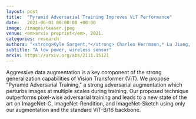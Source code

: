 ```yaml
---
layout: post
title:  "Pyramid Adversarial Training Improves ViT Performance"
date:   2021-06-01 00:00:00 +00:00
image: /images/teaser.jpeg
venue: <em>arxiv preprint</em>, 2021.
categories: research
authors: "<strong>Kyle Sargent,*</strong> Charles Herrmann,* Lu Jiang, Ramin Zabih, Huiwen Chang, Ce Liu, Dilip Krishnan, Deqing Sun (*equal contribution)"
subtitle: "A low power, wireless sensor"
arxiv: https://arxiv.org/abs/2111.15121
---
```

Aggressive data augmentation is a key component of the strong generalization capabilities of Vision Transformer (ViT). We propose "Pyramid Adversarial Training," a strong adversarial augmentation which perturbs images at multiple scales during training. Our proposed technique outperforms pixel-wise adversarial training and leads to a new state of the art on ImageNet-C, ImageNet-Rendition, and ImageNet-Sketch using only our augmentation and the standard ViT-B/16 backbone. 
